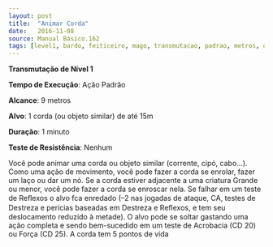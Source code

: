 ```yaml
---
layout: post
title:  "Animar Corda"
date:   2016-11-08
source: Manual Básico.162
tags: [level1, bardo, feiticeiro, mago, transmutacao, padrao, metros, objeto, minuto, nenhum]
---
```


**Transmutação de Nível 1**

**Tempo de Execução**: Ação Padrão

**Alcance**: 9 metros

**Alvo**: 1 corda (ou objeto similar) de até 15m

**Duração**: 1 minuto

**Teste de Resistência**: Nenhum

Você pode animar uma corda ou objeto similar (corrente, cipó, cabo...). Como uma ação de movimento, você pode fazer a corda
se enrolar, fazer um laço ou dar um nó. 
Se a corda estiver adjacente a uma criatura Grande ou menor, você pode fazer a corda se enroscar nela. Se falhar em um teste de Reﬂexos o alvo fca enredado (–2 nas jogadas de ataque, CA, testes de Destreza e perícias baseadas em Destreza e Reﬂexos, e tem seu deslocamento reduzido à metade).
O alvo pode se soltar gastando uma ação completa e sendo bem-sucedido em um teste de Acrobacia (CD 20) ou Força (CD 25).
A corda tem 5 pontos de vida